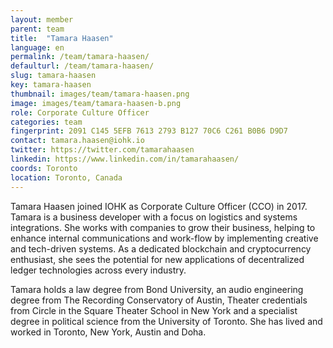 ```yaml
---
layout: member
parent: team
title:  "Tamara Haasen"
language: en
permalink: /team/tamara-haasen/
defaulturl: /team/tamara-haasen/
slug: tamara-haasen
key: tamara-haasen
thumbnail: images/team/tamara-haasen.png
image: images/team/tamara-haasen-b.png
role: Corporate Culture Officer
categories: team
fingerprint: 2091 C145 5EFB 7613 2793 B127 70C6 C261 B0B6 D9D7
contact: tamara.haasen@iohk.io
twitter: https://twitter.com/tamarahaasen
linkedin: https://www.linkedin.com/in/tamarahaasen/
coords: Toronto
location: Toronto, Canada
---
```

Tamara Haasen joined IOHK as Corporate Culture Officer (CCO) in 2017. Tamara is a business developer with a focus on logistics and systems integrations. She works with companies to grow their business, helping to enhance internal communications and work-flow by implementing creative and tech-driven systems. As a dedicated blockchain and cryptocurrency enthusiast, she sees the potential for new applications of decentralized ledger technologies across every industry.

Tamara holds a law degree from Bond University, an audio engineering degree from The Recording Conservatory of Austin, Theater credentials from Circle in the Square Theater School in New York and a specialist degree in political science from the University of Toronto. She has lived and worked in Toronto, New York, Austin and Doha.
